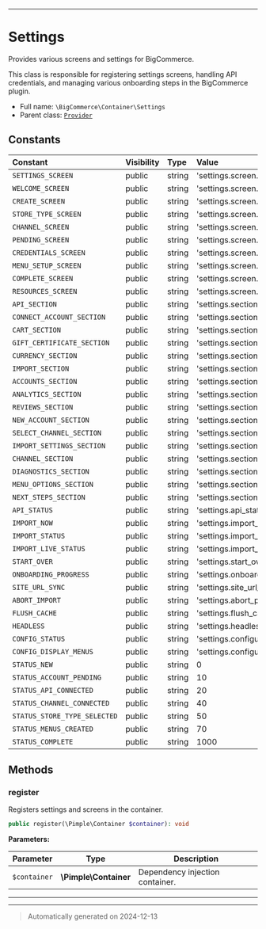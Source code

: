 ***

# Settings

Provides various screens and settings for BigCommerce.

This class is responsible for registering settings screens, handling API credentials,
and managing various onboarding steps in the BigCommerce plugin.

* Full name: `\BigCommerce\Container\Settings`
* Parent class: [`Provider`](./classes/BigCommerce/Container/Provider.md)


## Constants

| Constant | Visibility | Type | Value |
|:---------|:-----------|:-----|:------|
|`SETTINGS_SCREEN`|public|string|&#039;settings.screen.settings&#039;|
|`WELCOME_SCREEN`|public|string|&#039;settings.screen.welcome&#039;|
|`CREATE_SCREEN`|public|string|&#039;settings.screen.create&#039;|
|`STORE_TYPE_SCREEN`|public|string|&#039;settings.screen.store_type&#039;|
|`CHANNEL_SCREEN`|public|string|&#039;settings.screen.channel&#039;|
|`PENDING_SCREEN`|public|string|&#039;settings.screen.pending&#039;|
|`CREDENTIALS_SCREEN`|public|string|&#039;settings.screen.credentials&#039;|
|`MENU_SETUP_SCREEN`|public|string|&#039;settings.screen.nav_menu&#039;|
|`COMPLETE_SCREEN`|public|string|&#039;settings.screen.onboarding_complete&#039;|
|`RESOURCES_SCREEN`|public|string|&#039;settings.screen.resources&#039;|
|`API_SECTION`|public|string|&#039;settings.section.api&#039;|
|`CONNECT_ACCOUNT_SECTION`|public|string|&#039;settings.section.connect_account&#039;|
|`CART_SECTION`|public|string|&#039;settings.section.cart&#039;|
|`GIFT_CERTIFICATE_SECTION`|public|string|&#039;settings.section.gift_certificates&#039;|
|`CURRENCY_SECTION`|public|string|&#039;settings.section.currency&#039;|
|`IMPORT_SECTION`|public|string|&#039;settings.section.import&#039;|
|`ACCOUNTS_SECTION`|public|string|&#039;settings.section.accounts&#039;|
|`ANALYTICS_SECTION`|public|string|&#039;settings.section.analytics&#039;|
|`REVIEWS_SECTION`|public|string|&#039;settings.section.reviews&#039;|
|`NEW_ACCOUNT_SECTION`|public|string|&#039;settings.section.new_account&#039;|
|`SELECT_CHANNEL_SECTION`|public|string|&#039;settings.section.select_channel&#039;|
|`IMPORT_SETTINGS_SECTION`|public|string|&#039;settings.section.import_settings&#039;|
|`CHANNEL_SECTION`|public|string|&#039;settings.section.channel&#039;|
|`DIAGNOSTICS_SECTION`|public|string|&#039;settings.section.diagnostics&#039;|
|`MENU_OPTIONS_SECTION`|public|string|&#039;settings.section.nav_menu_options&#039;|
|`NEXT_STEPS_SECTION`|public|string|&#039;settings.section.next_steps&#039;|
|`API_STATUS`|public|string|&#039;settings.api_status&#039;|
|`IMPORT_NOW`|public|string|&#039;settings.import_now&#039;|
|`IMPORT_STATUS`|public|string|&#039;settings.import_status&#039;|
|`IMPORT_LIVE_STATUS`|public|string|&#039;settings.import_status_live&#039;|
|`START_OVER`|public|string|&#039;settings.start_over&#039;|
|`ONBOARDING_PROGRESS`|public|string|&#039;settings.onboarding.progress_bar&#039;|
|`SITE_URL_SYNC`|public|string|&#039;settings.site_url_sync&#039;|
|`ABORT_IMPORT`|public|string|&#039;settings.abort_product_import&#039;|
|`FLUSH_CACHE`|public|string|&#039;settings.flush_cache&#039;|
|`HEADLESS`|public|string|&#039;settings.headless_processing&#039;|
|`CONFIG_STATUS`|public|string|&#039;settings.configuration_status&#039;|
|`CONFIG_DISPLAY_MENUS`|public|string|&#039;settings.configuration_display_menus&#039;|
|`STATUS_NEW`|public|string|0|
|`STATUS_ACCOUNT_PENDING`|public|string|10|
|`STATUS_API_CONNECTED`|public|string|20|
|`STATUS_CHANNEL_CONNECTED`|public|string|40|
|`STATUS_STORE_TYPE_SELECTED`|public|string|50|
|`STATUS_MENUS_CREATED`|public|string|70|
|`STATUS_COMPLETE`|public|string|1000|


## Methods


### register

Registers settings and screens in the container.

```php
public register(\Pimple\Container $container): void
```








**Parameters:**

| Parameter | Type | Description |
|-----------|------|-------------|
| `$container` | **\Pimple\Container** | Dependency injection container. |





***


***
> Automatically generated on 2024-12-13
